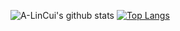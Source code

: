 ![A-LinCui's github stats](https://github-readme-stats.vercel.app/api?username=A-LinCui&count_private=true&show_icons=true&theme=highcontrast&line_height=21)
[![Top Langs](https://github-readme-stats.vercel.app/api/top-langs/?username=A-LinCui&count_private=true&layout=compact&theme=highcontrast&card_width=240)](https://github.com/anuraghazra/github-readme-stats)

<!--
**A-LinCui/A-LinCui** is a ✨ _special_ ✨ repository because its `README.md` (this file) appears on your GitHub profile.

Here are some ideas to get you started:

- 🔭 I’m currently working on ...
- 🌱 I’m currently learning ...
- 👯 I’m looking to collaborate on ...
- 🤔 I’m looking for help with ...
- 💬 Ask me about ...
- 📫 How to reach me: ...
- 😄 Pronouns: ...
- ⚡ Fun fact: ...


```
校园，一个角落，有一尊雕像 
老树的浓荫
几颗银杏 一抹红枫

深秋，夕阳会在这里停留
似乎在等候一个人
把他画进永恒

我们看见，一个少年跑进校园
穿着白衬衫
我们看见，一个女孩跑进校园
扎着马尾辫

我们看见年少的影子重重叠叠，潮涨潮落
我们看见青春的光景闪闪发光，踏浪而来
```
-->
